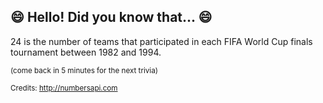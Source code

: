 ## :smile: Hello! Did you know that... :smile:
24 is the number of teams that participated in each FIFA World Cup finals tournament between 1982 and 1994.

<sup>(come back in 5 minutes for the next trivia)</sup>


<sup>Credits: http://numbersapi.com</sup>
